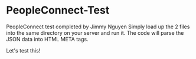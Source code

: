 # PeopleConnect-Test
PeopleConnect test completed by Jimmy Nguyen
Simply load up the 2 files into the same directory on your server and run it. The code will parse the JSON data into HTML META tags.

Let's test this!